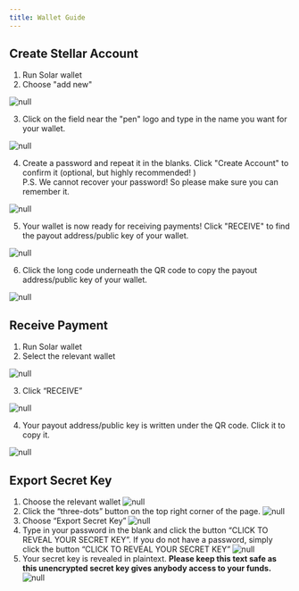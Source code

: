 ```yaml
---
title: Wallet Guide
---
```

## Create Stellar Account

1. Run Solar wallet
2. Choose "add new"

![null](/images/add-new.png)

3. Click on the field near the "pen" logo and type in the name you want for your wallet. 

![null](/images/rename-it-.png)

4. Create a password and repeat it in the blanks. Click "Create Account" to confirm it (optional, but highly recommended! )\
P.S. We cannot recover your password! So please make sure you can remember it.

![null](/images/create-account.png)

5. Your wallet is now ready for receiving payments! Click "RECEIVE" to find the payout address/public key of your wallet. 

![null](/images/receive.png)

6. Click the long code underneath the QR code to copy the payout address/public key of your wallet. 

![null](/images/tap-to-copy.png)

## Receive Payment

1. Run Solar wallet
2. Select the relevant wallet

![null](/images/choose-an-account.png)

3. Click “RECEIVE”

![null](/images/receive.png)

4. Your payout address/public key is written under the QR code. Click it to copy it. 

![null](/images/tap-to-copy.png)

## Export Secret Key

1. Choose the relevant wallet
   ![null](/images/choose-an-account.png)
2. Click the “three-dots” button on the top right corner of the page.
   ![null](/images/three-dots.png)
3. Choose “Export Secret Key”
   ![null](/images/export-secret-key.png)
4. Type in your password in the blank and click the button “CLICK TO REVEAL YOUR SECRET KEY”. If you do not have a password, simply click the button “CLICK TO REVEAL YOUR SECRET KEY”
   ![null](/images/password-secret-.png)
5. Your secret key is revealed in plaintext. **Please keep this text safe as this unencrypted secret key gives anybody access to your funds.**\
   ![null](/images/secret-key.png)
